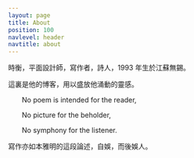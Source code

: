 ```yaml
---
layout: page
title: About
position: 100
navlevel: header
navtitle: about
---
```


時衡，平面設計師，寫作者，詩人，1993 年生於江蘇無錫。

這裏是他的博客，用以盛放他涌動的靈感。

&emsp;&emsp;No poem is intended for the reader,

&emsp;&emsp;No picture for the beholder,

&emsp;&emsp;No symphony for the listener.

寫作亦如本雅明的這段論述，自娛，而後娛人。
